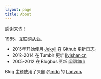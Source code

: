 ```yaml
---
layout: page
title: About
---
```


<p class="message">
  感谢来访！
</p>

1985，互联网从业。

+   2015年开始使用 [Jekyll](http://www.jekyllrb.com) 在 Github 更新日志。
+   2012-2014 在 Tumblr 更新  [liyishan.cn](http://www.liyishan.cn)
+   2005-2012 在 Blogbus 更新  [闻阅無山](http://costi.blogbus.com) 

Blog 主题使用了来自 [@mdo](https://twitter.com/mdo) 的 [Lanyon](http://lanyon.getpoole.com)。